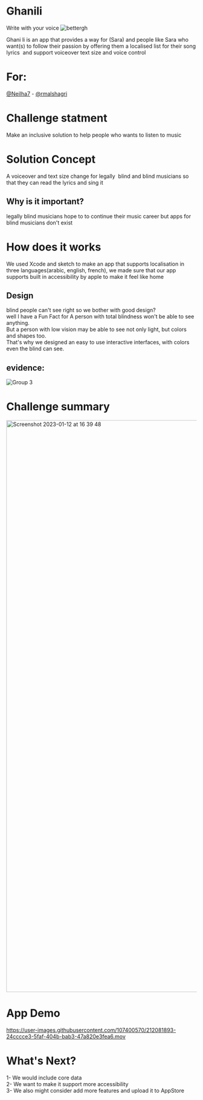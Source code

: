 # Ghanili

Write with your voice 
![bettergh](https://user-images.githubusercontent.com/107400570/212088692-c123ff6c-22c0-4b3d-8e02-ee6e5a789ffe.png)


Ghani li is an app that provides a way for (Sara) and people like Sara who want(s) to follow their passion by offering them a localised list for their song lyrics  and support voiceover text size and voice control

# For:
[@Neilha7](https://github.com/Neilah7) - [@rmalshagri](https://github.com/rmalshagri)



# Challenge statment 

Make an inclusive solution to help people who wants to listen to music


# Solution Concept

A voiceover and text size change for legally 
blind and blind musicians so that they can read the lyrics and sing it 

## Why is it important?

legally blind musicians hope to to continue their music career but apps for blind musicians don't exist  



# How does it works
We used Xcode and sketch to make an app that supports localisation in three languages(arabic, english, french), we made sure that our app supports built in accessibility by apple to make it feel like home


## Design 
blind people can't see right so we bother with good design? <br />
well I have a Fun Fact for A person with total blindness won't be able to see anything. <br />
But a person with low vision may be able to see not only light, but colors and shapes too. <br />
That's why we designed an easy to use interactive interfaces, with colors even the blind can see.

## evidence:
![Group 3](https://user-images.githubusercontent.com/107400570/212095079-a911d0cf-8839-4596-8f26-9faf363931d1.png)


# Challenge summary 


<img width="1512" alt="Screenshot 2023-01-12 at 16 39 48" src="https://user-images.githubusercontent.com/107400570/212081662-cfb6d48c-d4a6-4646-8ea1-b2d912c3e6ec.png">

# App Demo 
https://user-images.githubusercontent.com/107400570/212081893-24cccce3-5faf-404b-bab3-47a820e3fea6.mov

# What's Next?

1- We would include core data <br />
2- We want to make it support more accessibility <br /> 
3- We also might consider add more features and upload it to AppStore 
